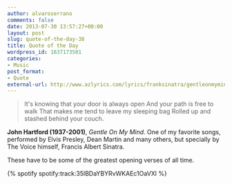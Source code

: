 ```yaml
---
author: alvaroserrano
comments: false
date: 2013-07-30 13:57:27+00:00
layout: post
slug: quote-of-the-day-38
title: Quote of the Day
wordpress_id: 1637173501
categories:
- Music
post_format:
- Quote
external-url: http://www.azlyrics.com/lyrics/franksinatra/gentleonmymind.html
---
```


<blockquote>It's knowing that your door is always open
And your path is free to walk
That makes me tend to leave my sleeping bag
Rolled up and stashed behind your couch.</blockquote>

**John Hartford (1937-2001)**, _Gentle On My Mind_. One of my favorite songs, performed by Elvis Presley, Dean Martin and many others, but specially by The Voice himself, Francis Albert Sinatra.

These have to be some of the greatest opening verses of all time.

{% spotify spotify:track:35lBDaYBYRvWKAEc1OaVXl %}